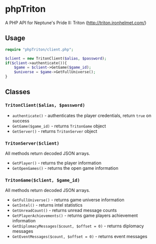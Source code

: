 phpTriton
=========

A PHP API for Neptune's Pride II: Triton (http://triton.ironhelmet.com/)

Usage
-----

```php
require "phpTriton/client.php";

$client = new TritonClient($alias, $password);
if($client->authenticate()){
    $game = $client->GetGame($game_id);
    $universe = $game->GetFullUniverse();
}
```

Classes
-------

### `TritonClient($alias, $password)`

* `authenticate()` - authenticates the player credentials, return `true` on success
* `GetGame($game_id)` - returns `TritonGame` object
* `GetServer()` - returns `TritonServer` object

### `TritonServer($client)`

All methods return decoded JSON arrays.

* `GetPlayer()` - returns the player information
* `GetOpenGames()` - returns the open game information

### `TritonGame($client, $game_id)`

All methods return decoded JSON arrays.

* `GetFullUniverse()` - returns game universe information
* `GetIntel()` - returns intel statistics
* `GetUnreadCount()` - returns unread message counts
* `GetPlayerAchievements()` - returns game players achievement information
* `GetDiplomacyMessages($count, $offset = 0)` - returns diplomacy messages
* `GetEventMessages($count, $offset = 0)` - returns event messages